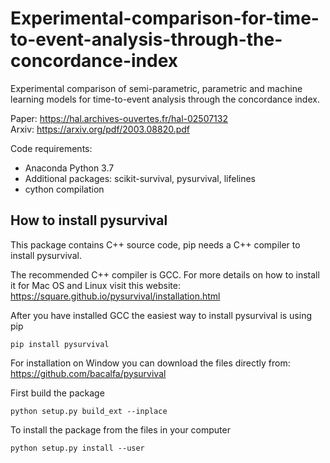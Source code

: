 # Experimental-comparison-for-time-to-event-analysis-through-the-concordance-index
Experimental comparison of semi-parametric, parametric and machine learning models for time-to-event analysis through the concordance index.

Paper: https://hal.archives-ouvertes.fr/hal-02507132 <br />
Arxiv: https://arxiv.org/pdf/2003.08820.pdf

Code requirements:

- Anaconda Python 3.7
- Additional packages: scikit-survival, pysurvival, lifelines
- cython compilation


## How to install pysurvival
This package contains C++ source code, pip needs a C++ compiler to install pysurvival.

The recommended C++ compiler is GCC. For more details on how to install it for Mac OS and Linux visit this website: https://square.github.io/pysurvival/installation.html

After you have installed GCC the easiest way to install pysurvival is using pip

```
pip install pysurvival
```

For installation on Window you can download the files directly from: https://github.com/bacalfa/pysurvival

First build the package

```
python setup.py build_ext --inplace
```

To install the package from the files in your computer

```
python setup.py install --user
```

